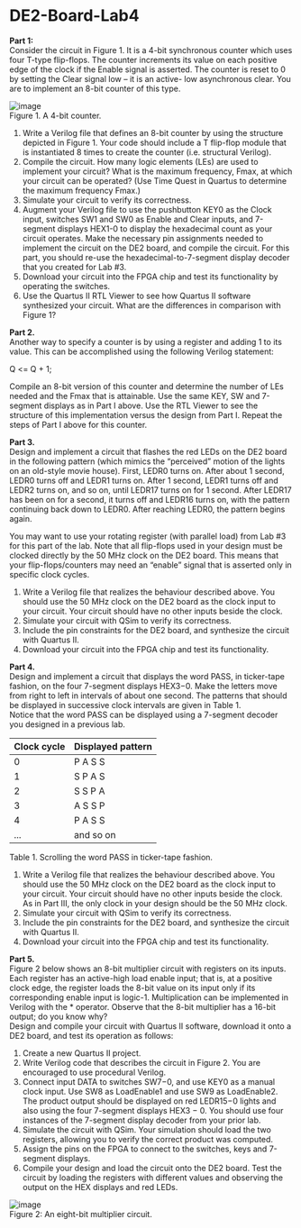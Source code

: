 # DE2-Board-Lab4
**Part 1:**  
Consider the circuit in Figure 1. It is a 4-bit synchronous counter which uses four T-type flip-flops. The counter increments its value on each positive edge of the clock if the Enable signal is asserted. The counter is reset to 0 by setting the Clear signal low – it is an active- low asynchronous clear. You are to implement an 8-bit counter of this type.  


![image](https://user-images.githubusercontent.com/19510655/34845926-8f5e8568-f6e4-11e7-9a63-1b0b5e11ecb7.png)  
Figure 1. A 4-bit counter.  

1. Write a Verilog file that defines an 8-bit counter by using the structure depicted in Figure 1. Your code should include a T flip-flop module that is instantiated 8 times to create the counter (i.e. structural Verilog).  
2. Compile the circuit. How many logic elements (LEs) are used to implement your circuit? What is the maximum frequency, Fmax, at which your circuit can be operated? (Use Time Quest in Quartus to determine the maximum frequency Fmax.)  
3. Simulate your circuit to verify its correctness.  
4. Augment your Verilog file to use the pushbutton KEY0 as the Clock input, switches SW1 and SW0 as Enable and Clear inputs, and 7-segment displays HEX1-0 to display the hexadecimal count as your circuit operates. Make the necessary pin assignments needed to implement the circuit on the DE2 board, and compile the circuit. For this part, you should re-use the hexadecimal-to-7-segment display decoder that you created for Lab #3.  
5. Download your circuit into the FPGA chip and test its functionality by operating the switches.  
6. Use the Quartus II RTL Viewer to see how Quartus II software synthesized your circuit. What are the differences in comparison with Figure 1?  

**Part 2.**  
Another way to specify a counter is by using a register and adding 1 to its value. This can be accomplished using the following Verilog statement:  

  Q <= Q + 1;  

Compile an 8-bit version of this counter and determine the number of LEs needed and the Fmax that is attainable. Use the same KEY, SW and 7-segment displays as in Part I above. Use the RTL Viewer to see the structure of this implementation versus the design from Part I. Repeat the steps of Part I above for this counter.  

**Part 3.**  
Design and implement a circuit that flashes the red LEDs on the DE2 board in the following pattern (which mimics the “perceived” motion of the lights on an old-style movie house). First, LEDR0 turns on. After about 1 second, LEDR0 turns off and LEDR1 turns on. After 1 second, LEDR1 turns off and LEDR2 turns on, and so on, until LEDR17 turns on for 1 second. After LEDR17 has been on for a second, it turns off and LEDR16 turns on, with the pattern continuing back down to LEDR0. After reaching LEDR0, the pattern begins again.  

You may want to use your rotating register (with parallel load) from Lab #3 for this part of the lab. Note that all flip-flops used in your design must be clocked directly by the 50 MHz clock on the DE2 board. This means that your flip-flops/counters may need an “enable” signal that is asserted only in specific clock cycles.  

1. Write a Verilog file that realizes the behaviour described above. You should use the 50 MHz clock on the DE2 board as the clock input to your circuit. Your circuit should have no other inputs beside the clock.  
2. Simulate your circuit with QSim to verify its correctness.  
3. Include the pin constraints for the DE2 board, and synthesize the circuit with Quartus II.  
4. Download your circuit into the FPGA chip and test its functionality.  

**Part 4.**  
Design and implement a circuit that displays the word PASS, in ticker-tape fashion, on the four 7-segment displays HEX3−0. Make the letters move from right to left in intervals of about one second. The patterns that should be displayed in successive clock intervals are given in Table 1.  
Notice that the word PASS can be displayed using a 7-segment decoder you designed in a previous lab.  

| Clock cycle  | Displayed pattern |
| ------------- | ------------- |
| 0  | P A S S |
| 1  | S P A S |
| 2  | S S P A |
| 3  | A S S P |
| 4  | P A S S |
| ...  | and so on |

Table 1. Scrolling the word PASS in ticker-tape fashion.  

1. Write a Verilog file that realizes the behaviour described above. You should use the 50 MHz clock on the DE2 board as the clock input to your circuit. Your circuit should have no other inputs beside the clock. As in Part III, the only clock in your design should be the 50 MHz clock.  
2. Simulate your circuit with QSim to verify its correctness.  
3. Include the pin constraints for the DE2 board, and synthesize the circuit with Quartus II.  
4. Download your circuit into the FPGA chip and test its functionality.  

**Part 5.**  
Figure 2 below shows an 8-bit multiplier circuit with registers on its inputs. Each register has an active-high load enable input; that is, at a positive clock edge, the register loads the 8-bit value on its input only if its corresponding enable input is logic-1. Multiplication can be implemented in Verilog with the * operator. Observe that the 8-bit multiplier has a 16-bit output; do you know why?  
Design and compile your circuit with Quartus II software, download it onto a DE2 board, and test its operation as follows:  
1. Create a new Quartus II project.  
2. Write Verilog code that describes the circuit in Figure 2. You are encouraged to use procedural Verilog.  
3. Connect input DATA to switches SW7−0, and use KEY0 as a manual clock input. Use SW8 as LoadEnable1 and use SW9 as LoadEnable2. The product output should be displayed on red LEDR15−0 lights and also using the four 7-segment displays HEX3 − 0. You should use four instances of the 7-segment display decoder from your prior lab.  
4. Simulate the circuit with QSim. Your simulation should load the two registers, allowing you to verify the correct product was computed.  
5. Assign the pins on the FPGA to connect to the switches, keys and 7-segment displays.  
6. Compile your design and load the circuit onto the DE2 board. Test the circuit by loading the registers with different values and observing the output on the HEX displays and red LEDs.  

![image](https://user-images.githubusercontent.com/19510655/34845907-7f2bb148-f6e4-11e7-8214-b480a58b91b6.png)  
Figure 2: An eight-bit multiplier circuit.  
